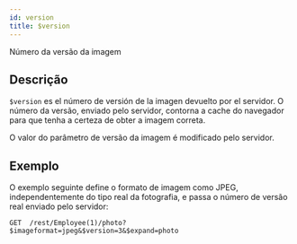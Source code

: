 ```yaml
---
id: version
title: $version
---
```


Número da versão da imagem

## Descrição

`$version` es el número de versión de la imagen devuelto por el servidor. O número da versão, enviado pelo servidor, contorna a cache do navegador para que tenha a certeza de obter a imagem correta.

O valor do parâmetro de versão da imagem é modificado pelo servidor.

## Exemplo

O exemplo seguinte define o formato de imagem como JPEG, independentemente do tipo real da fotografia, e passa o número de versão real enviado pelo servidor:

`GET  /rest/Employee(1)/photo?$imageformat=jpeg&$version=3&$expand=photo`